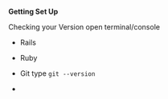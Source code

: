 **Getting Set Up**

Checking your Version
open terminal/console

- Rails

- Ruby

- Git
type `git --version`

- 

